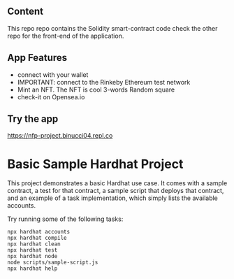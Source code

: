 ## Content
This repo repo contains the Solidity smart-contract code
check the other repo for the front-end of the application. 


## App Features
* connect with your wallet
* IMPORTANT: connect to the Rinkeby Ethereum test network
* Mint an NFT. The NFT is cool 3-words Random square
* check-it on Opensea.io


## Try the app
https://nfp-project.binucci04.repl.co






# Basic Sample Hardhat Project

This project demonstrates a basic Hardhat use case. It comes with a sample contract, a test for that contract, a sample script that deploys that contract, and an example of a task implementation, which simply lists the available accounts.

Try running some of the following tasks:

```shell
npx hardhat accounts
npx hardhat compile
npx hardhat clean
npx hardhat test
npx hardhat node
node scripts/sample-script.js
npx hardhat help
```
